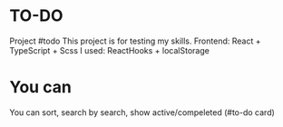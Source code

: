 # TO-DO
Project #todo
This project is for testing my skills. 
Frontend: React + TypeScript + Scss
I used: ReactHooks + localStorage

# You can
You can sort, search by search, show active/compeleted (#to-do card)
